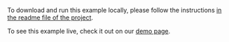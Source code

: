 To download and run this example locally, please follow the instructions [in the readme file of the project](https://github.com/acidb/mobiscroll-demos-vue-ts?tab=readme-ov-file#mobiscroll-vue-typescript-demos).

To see this example live, check it out on our [demo page](https://demo.mobiscroll.com/vue/agenda/load-events-from-remote-api#).